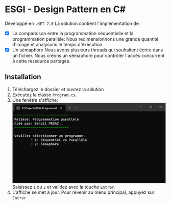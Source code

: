 # ESGI - Design Pattern en C#

Développé en `.NET 7.0`
La solution contient l'implémentation de:
- [x] La comparaison entre la programmation séquentielle et la programmation parallèle:
Nous redimensionnons une grande quantité d'image et analysons le temps d'éxécution
- [x] Un sémaphore
Nous avons plusieurs threads qui souhaitent écrire dans un fichier. Nous créons un sémaphore pour contrôler l'accès concurrent à cette ressource partagée. 

## Installation
1. Téléchargez le dossier et ouvrez la solution
2. Exécutez la classe `Program.cs`.
3. Une fenêtre s'affiche:
![](Readme/accueil.png)
Saisissez `1` ou `2` et validez avec la touche `Entrer`.
4. L'affiche se met à jour. Pour revenir au menu principal, appuyez sur `Entrer`
